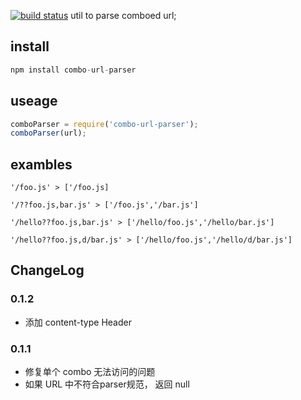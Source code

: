 [![build status](https://secure.travis-ci.org/maxbbn/combo-url-parser.png)](http://travis-ci.org/maxbbn/combo-url-parser)
util to parse comboed url;

## install
````javascript
npm install combo-url-parser
````

## useage
````javascript
comboParser = require('combo-url-parser');
comboParser(url);
````
## exambles
````
'/foo.js' > ['/foo.js]

'/??foo.js,bar.js' > ['/foo.js','/bar.js']

'/hello??foo.js,bar.js' > ['/hello/foo.js','/hello/bar.js']

'/hello??foo.js,d/bar.js' > ['/hello/foo.js','/hello/d/bar.js']
````

## ChangeLog

### 0.1.2
- 添加 content-type Header

### 0.1.1

- 修复单个 combo 无法访问的问题
- 如果 URL 中不符合parser规范， 返回 null